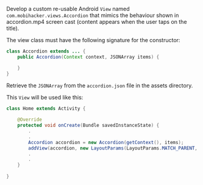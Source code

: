 Develop a custom re-usable Android `View` named `com.mobihacker.views.Accordion` that mimics the behaviour shown in accordion.mp4 screen cast (content appears when the user taps on the title).

The view class must have the following signature for the constructor: 

```Java
class Accordion extends ... {
	public Accordion(Context context, JSONArray items) {

	}
}
```

Retrieve the `JSONArray` from the `accordion.json` file in the assets directory.

This `View` will be used like this:

```Java
class Home extends Activity { 
	
	@Override
	protected void onCreate(Bundle savedInstanceState) {
		.
		.
		Accordion accordion = new Accordion(getContext(), items);
		addView(accordion, new LayoutParams(LayoutParams.MATCH_PARENT, LayoutParams.WRAP_CONTENT));
		.
		.
	}	
		
}
```

